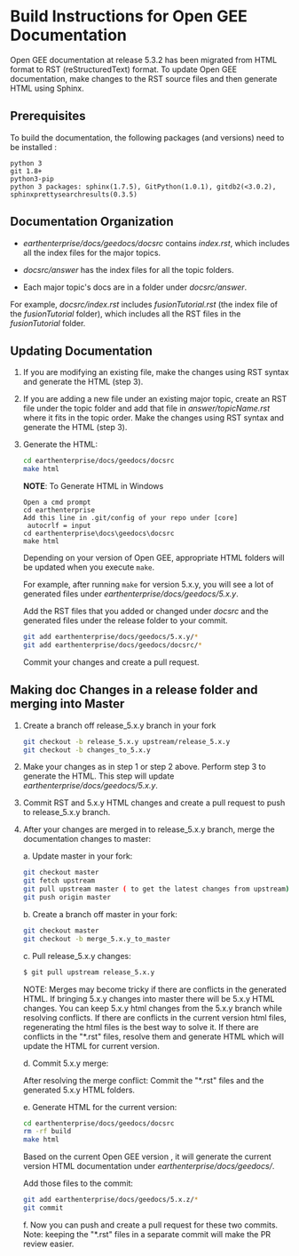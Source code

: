 # Build Instructions for Open GEE Documentation

Open GEE documentation at release 5.3.2 has been migrated from HTML format to RST
(reStructuredText) format. To update Open GEE documentation, make changes to the RST
source files and then generate HTML using Sphinx.

## Prerequisites

To build the documentation, the following packages (and versions) need to be installed :

    python 3
    git 1.8+
    python3-pip
    python 3 packages: sphinx(1.7.5), GitPython(1.0.1), gitdb2(<3.0.2), sphinxprettysearchresults(0.3.5)

## Documentation Organization

* _earthenterprise/docs/geedocs/docsrc_ contains _index.rst_, which includes
   all the index files for the major topics.

* _docsrc/answer_ has the index files for all the topic folders.

* Each major topic's docs are in a folder under _docsrc/answer_.

For example, _docsrc/index.rst_ includes _fusionTutorial.rst_ (the index file of
the _fusionTutorial_ folder), which includes all the RST files in the
_fusionTutorial_ folder.

## Updating Documentation

1. If you are modifying an existing file, make the changes using RST
   syntax and generate the HTML (step 3).

2. If you are adding a new file under an existing major topic, create an RST
   file under the topic folder and add that file in _answer/topicName.rst_
   where it fits in the topic order. Make the changes using RST syntax and
   generate the HTML (step 3).

3. Generate the HTML:

   ```bash
   cd earthenterprise/docs/geedocs/docsrc
   make html
   ```

   **NOTE**: To Generate HTML in Windows
   ```
   Open a cmd prompt
   cd earthenterprise
   Add this line in .git/config of your repo under [core]
    autocrlf = input
   cd earthenterprise\docs\geedocs\docsrc
   make html
   ```


   Depending on your version of Open GEE, appropriate HTML folders will be
   updated when you execute `make`.

   For example, after running `make` for version 5.x.y, you will see a lot of
   generated files under _earthenterprise/docs/geedocs/5.x.y_.

   Add the RST files that you added or changed under _docsrc_ and the generated
   files under the release folder to your commit.

   ```bash
   git add earthenterprise/docs/geedocs/5.x.y/*
   git add earthenterprise/docs/geedocs/docsrc/*
   ```

    Commit your changes and create a pull request.

## Making doc Changes in a release folder and merging into Master

1. Create a branch off release_5.x.y branch in your fork

   ```bash
   git checkout -b release_5.x.y upstream/release_5.x.y
   git checkout -b changes_to_5.x.y
   ```

2. Make your changes as in step 1 or step 2 above. Perform step 3 to generate
   the HTML. This step will update _earthenterprise/docs/geedocs/5.x.y_.

3. Commit RST and 5.x.y HTML changes and create a pull request to push to
   release_5.x.y branch.

4. After your changes are merged in to release_5.x.y branch, merge the
   documentation changes to master:

   a. Update master in your fork:

      ```bash
      git checkout master
      git fetch upstream
      git pull upstream master ( to get the latest changes from upstream)
      git push origin master
      ```

   b. Create a branch off master in your fork:

      ```bash
      git checkout master
      git checkout -b merge_5.x.y_to_master
      ```

   c. Pull release_5.x.y changes:

      ```bash
      $ git pull upstream release_5.x.y
      ```

      NOTE: Merges may become tricky if there are conflicts in the generated HTML.
      If bringing 5.x.y changes into master there will be 5.x.y
      HTML changes. You can keep 5.x.y html changes from the 5.x.y branch while resolving
      conflicts. If there are conflicts in the current version html files, regenerating the html files
      is the best way to solve it.
      If there are conflicts in the "*.rst" files, resolve them and generate HTML
      which will update the HTML for current version.

   d. Commit 5.x.y merge:

      After resolving the merge conflict:
      Commit the "*.rst" files and the generated 5.x.y HTML folders.

   e. Generate HTML for the current version:

    ```bash
    cd earthenterprise/docs/geedocs/docsrc
    rm -rf build
    make html
    ```

    Based on the current Open GEE version , it will generate the current version HTML
    documentation under _earthenterprise/docs/geedocs/_.

    Add those files to the commit:

    ```bash
    git add earthenterprise/docs/geedocs/5.x.z/*
    git commit
    ```

   f. Now you can push and create a pull request for these two commits.
      Note: keeping the "*.rst" files in a separate commit will make the PR review easier.
